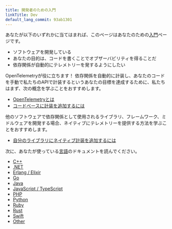 ```yaml
---
title: 開発者のための入門
linkTitle: Dev
default_lang_commit: 93ab1301
---
```


あなたが以下のいずれかに当てはまれば、このページはあなたのための[入門](..)ページです。

- ソフトウェアを開発している
- あなたの目的は、コードを書くことでオブザーバビリティを得ることだ
- 依存関係が自動的にテレメトリーを発するようにしたい

OpenTelemetryが役に立ちます！
依存関係を自動的に計装し、あなたのコードを手動で私たちのAPIで計装するというあなたの目標を達成するために、私たちはまず、次の概念を学ぶことをおすすめします。

- [OpenTelemetryとは](/docs/what-is-opentelemetry/)
- [コードベースに計装を追加するには](/docs/concepts/instrumentation/code-based/)

他のソフトウェアで依存関係として使用されるライブラリ、フレームワーク、ミドルウェアを開発する場合、ネイティブにテレメトリーを提供する方法を学ぶことをおすすめします。

- [自分のライブラリにネイティブ計装を追加するには](/docs/concepts/instrumentation/libraries/)

次に、あなたが使っている[言語](/docs/languages/)のドキュメントを読んでください。

- [C++](/docs/languages/cpp/)
- [.NET](/docs/languages/net/)
- [Erlang / Elixir](/docs/languages/erlang/)
- [Go](/docs/languages/go/)
- [Java](/docs/languages/java/)
- [JavaScript / TypeScript](/docs/languages/js/)
- [PHP](/docs/languages/php/)
- [Python](/docs/languages/python/)
- [Ruby](/docs/languages/ruby/)
- [Rust](/docs/languages/rust/)
- [Swift](/docs/languages/swift/)
- [Other](/docs/languages/other/)
